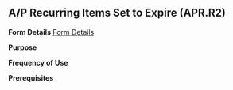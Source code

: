 ## A/P Recurring Items Set to Expire (APR.R2)
<PageHeader />

**Form Details**
[Form Details](../APR-R2-1/README.md)

**Purpose**

**Frequency of Use**

**Prerequisites**

<badge text= "Version 8.10.57 " vertical="middle" />

<PageFooter />
